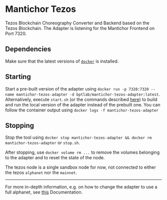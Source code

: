 # Mantichor Tezos

Tezos Blockchain Choreography Converter and Backend based on the Tezos Blockchain.
The Adapter is listening for the Mantichor Frontend on Port 7320.

## Dependencies

Make sure that the latest versions of [`docker`](https://docs.docker.com/install/) is installed.

## Starting

Start a pre-built version of the adapter using `docker run -p 7320:7320 --name mantichor-tezos-adapter -d bptlab/mantichor-tezos-adapter:latest`.
Alternatively, execute `start.sh` (or the commands described [here](DOCUMENTATION.md)) to build and run the local version of the adapter instead of the prebuilt one.
You can follow the container output using `docker logs -f mantichor-tezos-adapter`

## Stopping

Stop the tool using `docker stop mantichor-tezos-adapter && docker rm mantichor-tezos-adapter` or `stop.sh`.

After stopping, use `docker volume rm ...` to remove the volumes belonging to the adapter and to reset the state of the node.

The tezos node is a single sandbox node for now, not connected to either the tezos `alphanet` nor the `mainnet`.

---
For more in-depth information, e.g. on how to change the adapter to use a full alphanet, see [this](DOCUMENTATION.md) Documentation.

